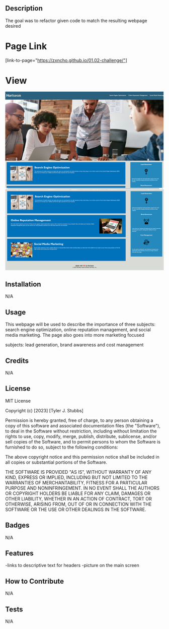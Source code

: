 # <Prework Study Guide Webpage>

## Description

The goal was to refactor given code to match the resulting webpage desired

# Page Link

[link-to-page="https://zxncho.github.io/01.02-challenge/"]

# View

![Webpage screenshot 1](./assets/images/image.png)
![Webpage screenshot 2](./assets/images/image-1.png)

## Installation

N/A

## Usage

This webpage will be used to describe the importance of three subjects: search engine optimization, online reputation management, and social media marketing. The page also goes into more marketing focused

subjects: lead generation, brand awareness and cost management

## Credits

N/A


## License

MIT License

Copyright (c) [2023] [Tyler J. Stubbs]

Permission is hereby granted, free of charge, to any person obtaining a copy
of this software and associated documentation files (the "Software"), to deal
in the Software without restriction, including without limitation the rights
to use, copy, modify, merge, publish, distribute, sublicense, and/or sell
copies of the Software, and to permit persons to whom the Software is
furnished to do so, subject to the following conditions:

The above copyright notice and this permission notice shall be included in all
copies or substantial portions of the Software.

THE SOFTWARE IS PROVIDED "AS IS", WITHOUT WARRANTY OF ANY KIND, EXPRESS OR
IMPLIED, INCLUDING BUT NOT LIMITED TO THE WARRANTIES OF MERCHANTABILITY,
FITNESS FOR A PARTICULAR PURPOSE AND NONINFRINGEMENT. IN NO EVENT SHALL THE
AUTHORS OR COPYRIGHT HOLDERS BE LIABLE FOR ANY CLAIM, DAMAGES OR OTHER
LIABILITY, WHETHER IN AN ACTION OF CONTRACT, TORT OR OTHERWISE, ARISING FROM,
OUT OF OR IN CONNECTION WITH THE SOFTWARE OR THE USE OR OTHER DEALINGS IN THE
SOFTWARE.

## Badges

N/A

## Features

-links to descriptive text for headers
-picture on the main screen

## How to Contribute

N/A

## Tests

N/A